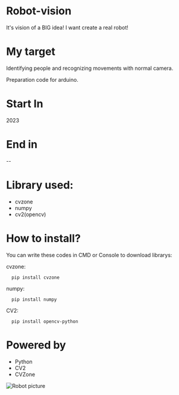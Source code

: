 # Robot-vision
 It's vision of a BIG idea! I want create a real robot!
# My target
 Identifying people and recognizing movements with normal camera.

 Preparation code for arduino.
# Start In
 2023
# End in
 --
# Library used:
  - cvzone
  - numpy
  - cv2(opencv)
# How to install?
  You can write these codes in CMD or Console to download librarys:
  
  cvzone:

      pip install cvzone

  numpy:

      pip install numpy

  CV2:

      pip install opencv-python
# Powered by
 - Python
 - CV2
 - CVZone

![Robot picture](https://mcdn.wallpapersafari.com/medium/36/11/IDlKyd.jpg)
